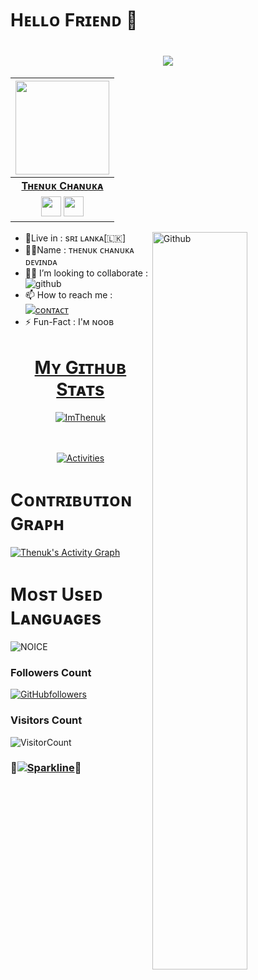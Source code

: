 # Hᴇʟʟᴏ Fʀɪᴇɴᴅ 🥰

<h1 align="center"><a href="https://github.com/Thenuk-Cha/Thenuk-Cha"><img src="https://readme-typing-svg.herokuapp.com?font=calibri&color=purple&size=30&center=true&lines=I'm+❤️Thenuk"></a></h1>

| <a href="https://t.me/ItzMeDevinda"><img src="https://telegra.ph/file/3d4608e801f2183e285d6.jpg" width="150px" height="150px" /></a> |
|:---------------------------------------------------------------------------------------------------------------------------------------: |
|       **[Tʜᴇɴᴜᴋ Cʜᴀɴᴜᴋᴀ](https://t.me/ItzMeDevinda)**                                                                                |
| <a href="https://t.me/ItzMeDevinda"><img src="https://cdn4.iconfinder.com/data/icons/logos-and-brands/512/335_Telegram_logo-256.png" width="32px" height="32px"></a>                                                                                                                                                                <a href="https://youtube.com/channel/UCGEeplQYBOpE8SBe-GuMDow"><img src="https://cdn3.iconfinder.com/data/icons/2018-social-media-logotypes/1000/2018_social_media_popular_app_logo_youtube-256.png" width="32px" height="32px"></a>                                  

<img width="55%" align="right" alt="Github" src="https://raw.githubusercontent.com/onimur/.github/master/.resources/git-header.svg" />
<!-- Your badges
You can use the website to generate badges: https://shields.io/
-->

-  🙋Live in : sʀɪ ʟᴀɴᴋᴀ[🇱🇰] <br>
-  🙋‍♂️Name : ᴛʜᴇɴᴜᴋ ᴄʜᴀɴᴜᴋᴀ ᴅᴇᴠɪɴᴅᴀ <br>
-  🙅‍♂️ I’m looking to collaborate : ![github](https://img.shields.io/badge/On-Github-dark/lightred)  <br>
-  📫 How to reach me : [![cᴏɴᴛᴀᴄᴛ](https://img.shields.io/badge/Contact%20me-On%20Telegram-darkBlue)](https://t.me/ItzMeDevinda)
-  ⚡️ Fun-Fact : I'ᴍ ɴᴏᴏʙ


<div align="center"><a href="https://github.com/ImThenuk/ImThenuk">

# Mʏ Gɪᴛʜᴜʙ Sᴛᴀᴛs
<p><img align="center" src="https://github-readme-stats.vercel.app/api?username=ImThenuk&show_icons=true&theme=midnight-purple" alt="ImThenuk" /></p>
</div><br/>
<br/><div align="center">
<a href="https://github.com/ImThenuk/ImThenuk"><img src="https://metrics.lecoq.io/ImThenuk?template=classic&repositories.forks=true&languages=1&languages.colors=github&languages.threshold=0%25&config.timezone=Asia%2FSemarang" alt="Activities"></a>
</div>

# Cᴏɴᴛʀɪʙᴜᴛɪᴏɴ Gʀᴀᴘʜ
  <a href="https://github.com/DevindaOfficial"><img alt="Thenuk's Activity Graph" src="https://activity-graph.herokuapp.com/graph?username=ImThenuk&bg_color=1F222E&color=F8D866&line=F85D7F&point=FFFFFF&hide_border=true" /></a>

# Mᴏsᴛ Usᴇᴅ Lᴀɴɢᴜᴀɢᴇs
![NOICE](https://github-readme-stats.vercel.app/api/top-langs/?username=DevindaOfficial&theme=dark&show_icons=true)

### **Followers Count**
[![GitHubfollowers](https://img.shields.io/github/followers/ImThenum.svg?style=social&label=Follow&maxAge=259200)](https://github.com/DevindaOfficial?tab=followers)
### **Visitors Count**
![VisitorCount](https://profile-counter.glitch.me/{ImThenuk}/count.svg)

### 🥰[![Sparkline](https://stars.medv.io/Teamultroid/Ultroid.svg)](https://stars.medv.io/ImThenuk/ImThenuk)🥰

